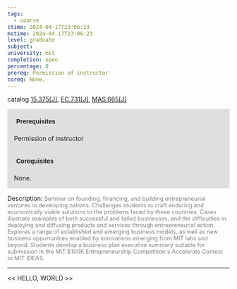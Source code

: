 ```yaml
---
tags:
  - course
ctime: 2024-04-17T23:06:23
mstime: 2024-04-17T23:06:23
level: graduate
subject: 
university: mit
completion: open
percentage: 0
prereq: Permission of instructor
coreq: None.
---
```


catalog [15.375[J]](http://student.mit.edu/catalog/m15b.html#15.375), [EC.731[J]](http://student.mit.edu/catalog/mECa.html#EC.731), [MAS.665[J]](http://student.mit.edu/catalog/mMASa.html#MAS.665)

<span style="display: block; padding: 15px; background-color: rgb(100, 100, 100, 0.2);"><font id="m_prereq1117_0" style="display: block; font-family: Arial, sans-serif; font-weight: bold; padding: 5px">Prerequisites</font><br><span id="prereq1117_0">Permission of instructor</span></span>
<span style="display: block; padding: 15px; background-color: rgb(100, 100, 100, 0.2);"><font id="m_coreq1117_0" style="display: block; font-family: Arial, sans-serif; font-weight: bold; padding: 5px">Corequisites</font><br><span id="coreq1117_0">None.</span></span>

<font style="">Description:</font>
<font style="color: grey; font-size: 0.8rem;">Seminar on founding, financing, and building entrepreneurial ventures in developing nations. Challenges students to craft enduring and economically viable solutions to the problems faced by these countries. Cases illustrate examples of both successful and failed businesses, and the difficulties in deploying and diffusing products and services through entrepreneurial action. Explores a range of established and emerging business models, as well as new business opportunities enabled by innovations emerging from MIT labs and beyond. Students develop a business plan executive summary suitable for submission in the MIT $100K Entrepreneurship Competition's Accelerate Contest or MIT IDEAS.</font>



---

<< HELLO, WORLD >>
